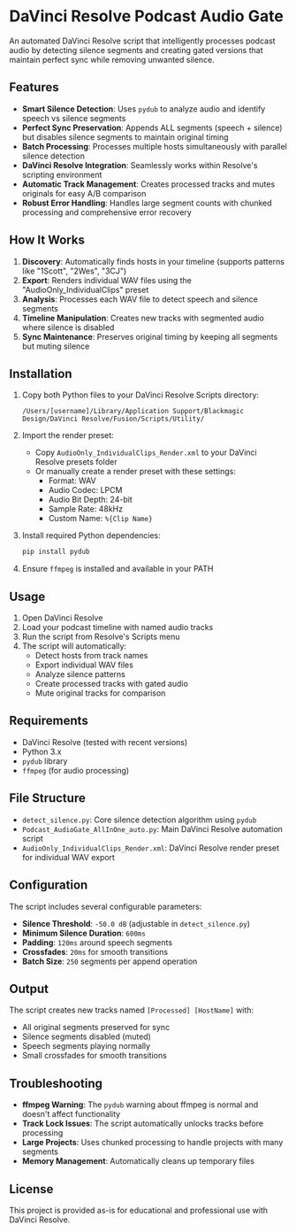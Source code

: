 # DaVinci Resolve Podcast Audio Gate

An automated DaVinci Resolve script that intelligently processes podcast audio by detecting silence segments and creating gated versions that maintain perfect sync while removing unwanted silence.

## Features

- **Smart Silence Detection**: Uses `pydub` to analyze audio and identify speech vs silence segments
- **Perfect Sync Preservation**: Appends ALL segments (speech + silence) but disables silence segments to maintain original timing
- **Batch Processing**: Processes multiple hosts simultaneously with parallel silence detection
- **DaVinci Resolve Integration**: Seamlessly works within Resolve's scripting environment
- **Automatic Track Management**: Creates processed tracks and mutes originals for easy A/B comparison
- **Robust Error Handling**: Handles large segment counts with chunked processing and comprehensive error recovery

## How It Works

1. **Discovery**: Automatically finds hosts in your timeline (supports patterns like "1Scott", "2Wes", "3CJ")
2. **Export**: Renders individual WAV files using the "AudioOnly_IndividualClips" preset
3. **Analysis**: Processes each WAV file to detect speech and silence segments
4. **Timeline Manipulation**: Creates new tracks with segmented audio where silence is disabled
5. **Sync Maintenance**: Preserves original timing by keeping all segments but muting silence

## Installation

1. Copy both Python files to your DaVinci Resolve Scripts directory:
   ```
   /Users/[username]/Library/Application Support/Blackmagic Design/DaVinci Resolve/Fusion/Scripts/Utility/
   ```

2. Import the render preset:
   - Copy `AudioOnly_IndividualClips_Render.xml` to your DaVinci Resolve presets folder
   - Or manually create a render preset with these settings:
     - Format: WAV
     - Audio Codec: LPCM
     - Audio Bit Depth: 24-bit
     - Sample Rate: 48kHz
     - Custom Name: `%{Clip Name}`

3. Install required Python dependencies:
   ```bash
   pip install pydub
   ```

4. Ensure `ffmpeg` is installed and available in your PATH

## Usage

1. Open DaVinci Resolve
2. Load your podcast timeline with named audio tracks
3. Run the script from Resolve's Scripts menu
4. The script will automatically:
   - Detect hosts from track names
   - Export individual WAV files
   - Analyze silence patterns
   - Create processed tracks with gated audio
   - Mute original tracks for comparison

## Requirements

- DaVinci Resolve (tested with recent versions)
- Python 3.x
- `pydub` library
- `ffmpeg` (for audio processing)

## File Structure

- `detect_silence.py`: Core silence detection algorithm using `pydub`
- `Podcast_AudioGate_AllInOne_auto.py`: Main DaVinci Resolve automation script
- `AudioOnly_IndividualClips_Render.xml`: DaVinci Resolve render preset for individual WAV export

## Configuration

The script includes several configurable parameters:

- **Silence Threshold**: `-50.0 dB` (adjustable in `detect_silence.py`)
- **Minimum Silence Duration**: `600ms` 
- **Padding**: `120ms` around speech segments
- **Crossfades**: `20ms` for smooth transitions
- **Batch Size**: `250` segments per append operation

## Output

The script creates new tracks named `[Processed] [HostName]` with:
- All original segments preserved for sync
- Silence segments disabled (muted)
- Speech segments playing normally
- Small crossfades for smooth transitions

## Troubleshooting

- **ffmpeg Warning**: The `pydub` warning about ffmpeg is normal and doesn't affect functionality
- **Track Lock Issues**: The script automatically unlocks tracks before processing
- **Large Projects**: Uses chunked processing to handle projects with many segments
- **Memory Management**: Automatically cleans up temporary files

## License

This project is provided as-is for educational and professional use with DaVinci Resolve.
